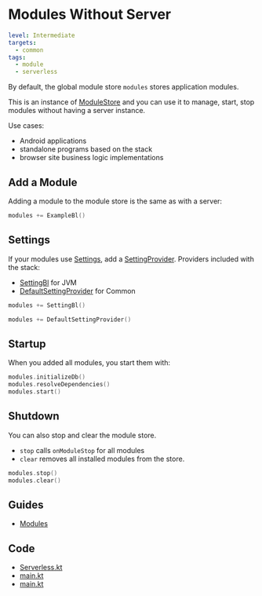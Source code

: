 # Modules Without Server

```yaml
level: Intermediate
targets:
  - common
tags:
  - module
  - serverless
```

By default, the global module store `modules` stores application modules.

This is an instance of [ModuleStore](/core/core/src/commonMain/kotlin/zakadabar/stack/module/ModuleStore.kt)
and you can use it to manage, start, stop modules without having a server instance.

Use cases:

- Android applications
- standalone programs based on the stack
- browser site business logic implementations

## Add a Module

Adding a module to the module store is the same as with a server:

```kotlin
modules += ExampleBl()
```

## Settings

If your modules use [Settings](/doc/guides/backend/Settings.md), add a
[SettingProvider](/core/core/src/commonMain/kotlin/zakadabar/stack/setting/SettingProvider.kt). Providers 
included with the stack:

- [SettingBl](/core/core/src/jvmMain/kotlin/zakadabar/core/setting/SettingBl.kt) for JVM
- [DefaultSettingProvider](/core/core/src/commonMain/kotlin/zakadabar/stack/setting/DefaultSettingProvider.kt) for Common

```kotlin
modules += SettingBl()
```

```kotlin
modules += DefaultSettingProvider()
```

## Startup

When you added all modules, you start them with:

```kotlin
modules.initializeDb()
modules.resolveDependencies()
modules.start()
```

## Shutdown

You can also stop and clear the module store. 

- `stop` calls `onModuleStop` for all modules
- `clear` removes all installed modules from the store.

```kotlin
modules.stop()
modules.clear()
```

## Guides

- [Modules](/doc/guides/common/Modules.md)

## Code

- [Serverless.kt](/cookbook/src/commonMain/kotlin/zakadabar/cookbook/module/serverless/Serverless.kt)
- [main.kt](/cookbook/src/jsMain/kotlin/zakadabar/cookbook/module/serverless/main.kt)
- [main.kt](/cookbook/src/jvmMain/kotlin/zakadabar/cookbook/module/serverless/main.kt)